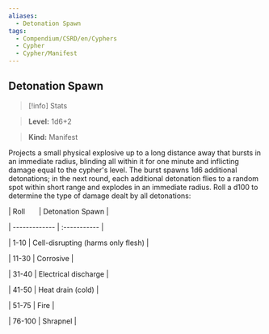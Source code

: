 ```yaml
---
aliases:
  - Detonation Spawn
tags:
  - Compendium/CSRD/en/Cyphers
  - Cypher
  - Cypher/Manifest
---
```

  
    
## Detonation Spawn    
>[!info] Stats    
> **Level:** 1d6+2    
> **Kind:** Manifest  
    
Projects a small physical explosive up to a long distance away that bursts in an immediate radius, blinding all within it for one minute and inflicting damage equal to the cypher's level. The burst spawns 1d6 additional detonations; in the next round, each additional detonation flies to a random spot within short range and explodes in an immediate radius. Roll a d100 to determine the type of damage dealt by all detonations:    
  
|  Roll &nbsp; &nbsp; &nbsp; | Detonation Spawn  |    
| ------------- | :----------- |    
| 1-10 | Cell-disrupting (harms only flesh) |    
| 11-30 | Corrosive |    
| 31-40 | Electrical discharge |    
| 41-50 | Heat drain (cold) |    
| 51-75 | Fire |    
| 76-100 | Shrapnel |
